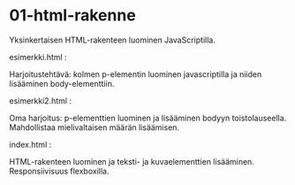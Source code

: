 # 01-html-rakenne

Yksinkertaisen HTML-rakenteen luominen JavaScriptilla.

esimerkki.html :

Harjoitustehtävä: kolmen p-elementin luominen javascriptilla ja niiden lisääminen body-elementtiin.

esimerkki2.html :

Oma harjoitus: p-elementtien luominen ja lisääminen bodyyn toistolauseella. Mahdollistaa mielivaltaisen määrän lisäämisen.

index.html :

HTML-rakenteen luominen ja teksti- ja kuvaelementtien lisääminen. Responsiivisuus flexboxilla.
